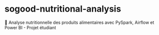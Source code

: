 # sogood-nutritional-analysis
🥗 Analyse nutritionnelle des produits alimentaires avec PySpark, Airflow et Power BI - Projet étudiant
